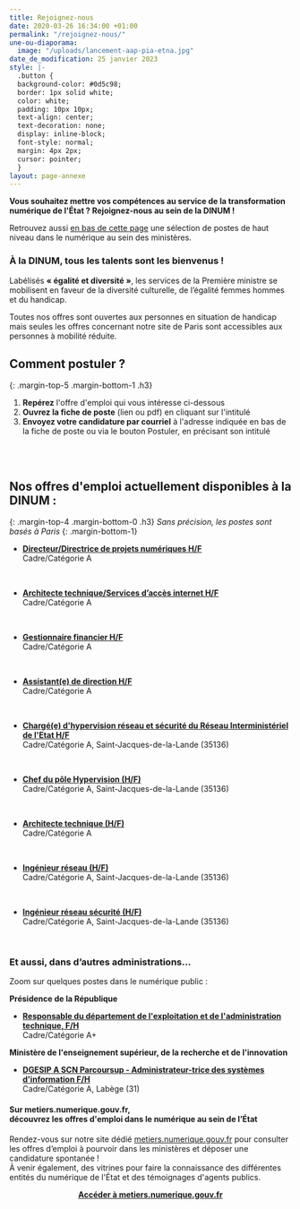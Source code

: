 ```yaml
---
title: Rejoignez-nous
date: 2020-03-26 16:34:00 +01:00
permalink: "/rejoignez-nous/"
une-ou-diaporama:
  image: "/uploads/lancement-aap-pia-etna.jpg"
date_de_modification: 25 janvier 2023
style: |-
  .button {
  background-color: #0d5c98;
  border: 1px solid white;
  color: white;
  padding: 10px 10px;
  text-align: center;
  text-decoration: none;
  display: inline-block;
  font-style: normal;
  margin: 4px 2px;
  cursor: pointer;
  }
layout: page-annexe
---
```


**Vous souhaitez mettre vos compétences au service de la transformation numérique de l'État ? Rejoignez-nous au sein de la DINUM !**

Retrouvez aussi [en bas de cette page](#offresministeres) une sélection de postes de haut niveau dans le numérique au sein des ministères.
<br>
<div class="encadre noir">
<h3 id="tous-talents-bienvenue">À la DINUM, tous les talents sont les bienvenus !</h3>
<p class="margin-bottom-1">Labélisés <b>« égalité et diversité »</b>, les services de la Première ministre se mobilisent en faveur de la diversité culturelle, de l’égalité femmes hommes et du handicap.

Toutes nos offres sont ouvertes aux personnes en situation de handicap mais seules les offres concernant notre site de Paris sont accessibles aux personnes à mobilité réduite. 
</p></div>

## Comment postuler ?
{: .margin-top-5 .margin-bottom-1 .h3}
1. **Repérez** l'offre d'emploi qui vous intéresse ci-dessous
2. **Ouvrez la fiche de poste** (lien ou pdf) en cliquant sur l'intitulé
3. **Envoyez votre candidature par courriel** à l'adresse indiquée en bas de la fiche de poste ou via le bouton Postuler, en précisant son intitulé
<br>
<br>

## Nos offres d'emploi actuellement disponibles à la DINUM : 
{: .margin-top-4 .margin-bottom-0 .h3}
*Sans précision, les postes sont basés à Paris*
{: .margin-bottom-1}

* **[Directeur/Directrice de projets numériques H/F](https://place-emploi-public.gouv.fr/offre-emploi/directeur-de-projets-numeriques--reference-2022-975781/ "Directeur/Directrice de projets numériques H/F - Lien externe")**
<br>Cadre/Catégorie A
<br>

* **[Architecte technique/Services d’accès internet H/F](https://www.linkedin.com/jobs/view/3276823243/?refId=7wBBQhbLQEm9cxPZyy7PfA%3D%3D "Architecte technique/Services d’accès internet H/F - Lien externe")**
<br>Cadre/Catégorie A
<br>

* **[Gestionnaire financier H/F](https://place-emploi-public.gouv.fr/offre-emploi/gestionnaire-financier-hf-reference-2023-1105351/ "Gestionnaire financier H/F - Lien externe")**
<br>Cadre/Catégorie A
<br>

* **[Assistant(e) de direction H/F](https://place-emploi-public.gouv.fr/offre-emploi/assistante-de-direction-hf-reference-2023-1109809/ "Assistant(e) de direction H/F - Lien externe")**
<br>Cadre/Catégorie A
<br>

* **[Chargé(e) d'hypervision réseau et sécurité du Réseau Interministériel de l'Etat H/F](https://place-emploi-public.gouv.fr/offre-emploi/chargee-d-hypervision-reseau-et-securite-du-reseau-interministeriel-de-l-etat-hf-reference-2023-1100389/ "Chargé(e) d'hypervision réseau et sécurité du Réseau Interministériel de l'Etat H/F - Lien externe")**
<br>Cadre/Catégorie A, Saint-Jacques-de-la-Lande (35136)
<br>

* **[Chef du pôle Hypervision (H/F)](https://www.linkedin.com/jobs/view/3359852691/?alternateChannel=search&refId=xlU%2Fj4iVDDaQV8iVw%2FvHaQ%3D%3D&trackingId=hqlQnmcym%2FzHGlrWO2NJYA%3D%3D "Chef du pôle Hypervision (H/F) - Lien externe")**
<br>Cadre/Catégorie A, Saint-Jacques-de-la-Lande (35136)
<br>

* **[Architecte technique (H/F)](https://place-emploi-public.gouv.fr/offre-emploi/assistante-de-direction-hf-reference-2023-1109809/ "Architecte technique (H/F) - Lien externe")**
<br>Cadre/Catégorie A
<br>

* **[Ingénieur réseau (H/F)](https://www.linkedin.com/jobs/view/3337763579/?alternateChannel=search&refId=xlU%2Fj4iVDDaQV8iVw%2FvHaQ%3D%3D&trackingId=lyBdXQkyUYoevKtpixEj9g%3D%3D&trk=d_flagship3_search_srp_jobs "Ingénieur réseau (H/F) - Lien externe")**
<br>Cadre/Catégorie A, Saint-Jacques-de-la-Lande (35136)
<br>

* **[Ingénieur réseau sécurité (H/F)](https://www.linkedin.com/jobs/view/3337774646/?alternateChannel=search&refId=xlU%2Fj4iVDDaQV8iVw%2FvHaQ%3D%3D&trackingId=AP%2BNcxXso62n9VW0w620rw%3D%3D&trk=d_flagship3_search_srp_jobs "Ingénieur réseau sécurité (H/F) - Lien externe")**
<br>Cadre/Catégorie A, Saint-Jacques-de-la-Lande (35136)
<br>

<div class="encadre noir"><h3 id="et-aussi-dans-dautres-administrations">Et aussi, dans d’autres administrations…<a id="offresministeres"></a></h3>
<p class="margin-bottom-1">Zoom sur quelques postes dans le numérique public&nbsp;:</p> 
<p><strong> Présidence de la République</strong></p>
<ul><li class="margin-bottom-1"><strong><a href="https://place-emploi-public.gouv.fr/offre-emploi/responsable-du-departement-de-l-exploitation-et-de-l-administration-technique--reference-2022-1024634/" title="Responsable du département de l'exploitation et de l'administration technique - Lien externe">Responsable du département de l'exploitation et de l'administration technique, F/H</a></strong><br>Cadre/Catégorie A+</li></ul>
<p><strong> Ministère de l'enseignement supérieur, de la recherche et de l'innovation </strong></p> 
<ul><li class="margin-bottom-1"><strong><a href="https://place-emploi-public.gouv.fr/offre-emploi/dgesip-a-scn-parcoursup---administrateur-trice-des-systemes-d-information-reference-2022-861851/" title="DGESIP A SCN Parcoursup - Administrateur-trice des systèmes d'information F/H - Lien externe">DGESIP A SCN Parcoursup - Administrateur-trice des systèmes d'information F/H</a></strong><br>Cadre/Catégorie A, Labège (31)</li></ul></div>

<div class="noir encadre"><h4>Sur metiers.numerique.gouv.fr, <br>découvrez les offres d'emploi dans le numérique au sein de l’État</h4> <p>Rendez-vous sur notre site dédié <a href="https://metiers.numerique.gouv.fr"> metiers.numerique.gouv.fr</a> pour consulter les offres d’emploi à pourvoir dans les ministères et déposer une candidature spontanée&nbsp;! <br>À venir également, des vitrines pour faire la connaissance des différentes entités du numérique de l'État et des témoignages d'agents publics. </p> 
<div style="margin-bottom: 20px; margin-top: 10px;" align="center"><a href="https://metiers.numerique.gouv.fr" class="button" alt="Accéder à metiers.numerique.gouv.fr - Lien externe"><b>Accéder à metiers.numerique.gouv.fr</b></a> </div></div>

<!-- <div class="encadre noir"> <figure class="image-left" style="width: 40%;"><a href="/agenda/forum-emploi-numerique-etat-2022/" title="Inscrivez-vous au Forum de l'emploi numérique de l’État"><img src="/uploads/FENE2022_visuel-Instagram_PARIS.jpg" alt="image d'illustration"></a></figure><h3>Professionnel/les du numérique&nbsp;: l’État recrute&nbsp;!</h3>  <p>Vous êtes développeur/euse, chef/fe de projet numérique, ingénieur/e, architecte SI, technicien/ne support...&nbsp;? Venez créer le service public de demain&nbsp;! <br>Plus de 300 postes dans de nombreux métiers vous attendent au <b>Forum de l'emploi numérique de l’État, le 15 décembre 2022 à Paris (16e)</b>. <br><a href="/agenda/forum-emploi-numerique-etat-2022/">> Inscrivez-vous</a></p> <br> </div> 
-->